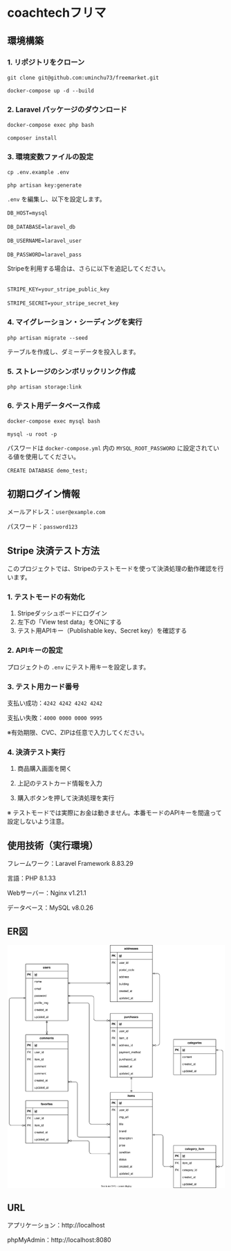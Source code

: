# coachtechフリマ

## 環境構築

### 1. リポジトリをクローン

```
git clone git@github.com:uminchu73/freemarket.git
```
```
docker-compose up -d --build
```

### 2. Laravel パッケージのダウンロード

```
docker-compose exec php bash
```
```
composer install
```

### 3. 環境変数ファイルの設定

```
cp .env.example .env
```
```
php artisan key:generate
```

`.env` を編集し、以下を設定します。

```
DB_HOST=mysql

DB_DATABASE=laravel_db

DB_USERNAME=laravel_user

DB_PASSWORD=laravel_pass
```

Stripeを利用する場合は、さらに以下を追記してください。
```

STRIPE_KEY=your_stripe_public_key

STRIPE_SECRET=your_stripe_secret_key
```

### 4. マイグレーション・シーディングを実行

```
php artisan migrate --seed
```
テーブルを作成し、ダミーデータを投入します。

### 5. ストレージのシンボリックリンク作成

```
php artisan storage:link
```

### 6. テスト用データベース作成

```
docker-compose exec mysql bash
```
```
mysql -u root -p
```
パスワードは `docker-compose.yml` 内の `MYSQL_ROOT_PASSWORD` に設定されている値を使用してください。
```
CREATE DATABASE demo_test;
```

## 初期ログイン情報

メールアドレス：`user@example.com`

パスワード：`password123`

## Stripe 決済テスト方法

このプロジェクトでは、Stripeのテストモードを使って決済処理の動作確認を行います。

### 1. テストモードの有効化
1. Stripeダッシュボードにログイン
2. 左下の「View test data」をONにする
3. テスト用APIキー（Publishable key、Secret key）を確認する

### 2. APIキーの設定
プロジェクトの `.env` にテスト用キーを設定します。


### 3. テスト用カード番号

支払い成功：`4242 4242 4242 4242`

支払い失敗：`4000 0000 0000 9995`

※有効期限、CVC、ZIPは任意で入力してください。

### 4. 決済テスト実行
1. 商品購入画面を開く

2. 上記のテストカード情報を入力

3. 購入ボタンを押して決済処理を実行

※ テストモードでは実際にお金は動きません。本番モードのAPIキーを間違って設定しないよう注意。


## 使用技術（実行環境）

フレームワーク：Laravel Framework 8.83.29

言語：PHP 8.1.33

Webサーバー：Nginx v1.21.1

データベース：MySQL v8.0.26



## ER図

![coachtechフリマER図](src/assets/images/er.svg)


## URL

アプリケーション：http://localhost


phpMyAdmin：http://localhost:8080


